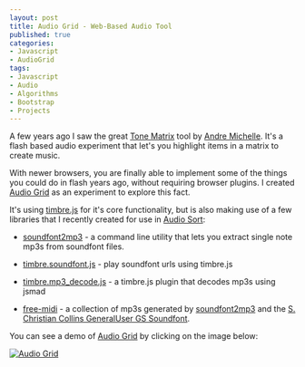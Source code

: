 ```yaml
--- 
layout: post
title: Audio Grid - Web-Based Audio Tool
published: true
categories:
- Javascript
- AudioGrid
tags: 
- Javascript
- Audio
- Algorithms
- Bootstrap
- Projects
---
```


A few years ago I saw the great [Tone Matrix](http://tonematrix.audiotool.com/) tool by
[Andre Michelle](http://andre-michelle.com/).  It's a flash based audio experiment that
let's you highlight items in a matrix to create music.

With newer browsers, you are finally able to implement some of the things you could do in
flash years ago, without requiring browser plugins.  I created
[Audio Grid](http://projects.skratchdot.com/audio-grid/index.html) as an experiment to explore
this fact.

It's using [timbre.js](http://mohayonao.github.io/timbre.js/) for it's core functionality, but
is also making use of a few libraries that I recently created for use in
[Audio Sort](/projects/audio-sort/):

- [soundfont2mp3](https://github.com/skratchdot/soundfont2mp3) - a command line utility that lets
  you extract single note mp3s from soundfont files.

- [timbre.soundfont.js](https://github.com/skratchdot/timbre.soundfont.js) - play soundfont urls
  using timbre.js

- [timbre.mp3_decode.js](https://github.com/skratchdot/timbre.mp3_decode.js) - a timbre.js plugin
  that decodes mp3s using jsmad

- [free-midi](https://code.google.com/p/free-midi/) - a collection of mp3s generated by
  [soundfont2mp3](https://github.com/skratchdot/soundfont2mp3) and the
  [S. Christian Collins GeneralUser GS Soundfont](http://www.schristiancollins.com/generaluser.php). 

You can see a demo of [Audio Grid]() by clicking on the image below:

[![Audio Grid][2]][1]

  [1]: http://projects.skratchdot.com/audio-grid/index.html
  [2]: http://projects.skratchdot.com/audio-grid/img/preview.jpg

